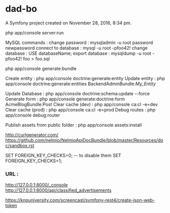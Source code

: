 dad-bo
======

A Symfony project created on November 28, 2016, 8:34 pm.


php app/console server:run


MySQL commands :
change password : mysqladmin -u root password newpassword
connect to database : mysql -u root -pfoo42!
change database : USE databaseName;
export database : mysqldump -u root -pfoo42! foo > foo.sql

php app/console generate:bundle

Create entity : php app/console doctrine:generate:entity
Update entity : php app/console doctrine:generate:entities BackendAdminBundle:_My_Entity_

Update Database : php app/console doctrine:schema:update --force
Generate form : php app/console generate:doctrine:form AcmeBlogBundle:Post
Clear cache (dev) : php app/console ca:cl -e=dev
Clear cache (prod) : php app/console ca:cl -e=prod
Debug routes : php app/console debug:router

Publish assets from public folder : php app/console assets:install


http://curlgenerator.com/
https://github.com/nelmio/NelmioApiDocBundle/blob/master/Resources/doc/sandbox.rst


SET FOREIGN_KEY_CHECKS=0; -- to disable them
SET FOREIGN_KEY_CHECKS=1; 

### URL :

http://127.0.0.1:8000/_console
http://127.0.0.1:8000/api/classified_advertisements


https://knpuniversity.com/screencast/symfony-rest4/create-json-web-token